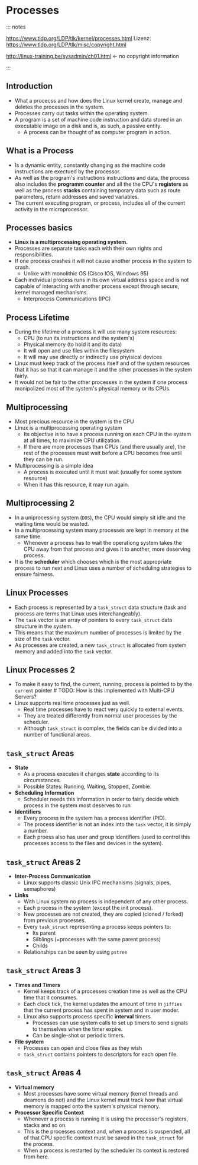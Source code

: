 # Processes

::: notes 

https://www.tldp.org/LDP/tlk/kernel/processes.html
Lizenz: https://www.tldp.org/LDP/tlk/misc/copyright.html

http://linux-training.be/sysadmin/ch01.html <- no copyright information

:::

## Introduction 

- What a procecss and how does the Linux kernel create, manage and deletes 
  the processes in the system.
- Processes carry out tasks within the operating system.
- A program is a set of machine code instruction and data stored in an 
  executable image on a disk and is, as such, a passive entity.
  - A process can be thought of as computer program in action.

## What is a Process

- Is a dynamic entity, constantly changing as the machine code instructions
  are exectued by the processor.
- As well as the program's instructions instructions and data, the process
  also includes the **programm counter** and all the the CPU's **registers**
  as well as the process **stacks** containing temporary data such as route 
  parameters, return addresses and saved variables.
- The current executing program, or process, includes all of the current
  activity in the microprocessor.

## Processes basics

- **Linux is a multiprocessing operating system.**
- Processes are separate tasks each with their own rights and responsibilities.
- If one process crashes it will not cause another process in the system to 
  crash.
  - Unlike with monolithic OS (Cisco IOS, Windows 95)
- Each individual process runs in its own virtual address space and is not
  capable of interacting with another process except through secure, kernel
  managed mechanisms.
  - Interprocess Communications (IPC)

## Process Lifetime

- During the lifetime of a process it will use many system resources:
  - CPU (to run its instructions and the system's)
  - Physical memory (to hold it and its data)
  - It will open and use files within the filesystem
  - It will may use directly or indirectly use phyisical devices
- Linux must keep track of the process itself and of the system resources that
  it has so that it can manage it and the other processes in the system fairly.
- It would not be fair to the other processes in the system if one process
  monipolized most of the system's physical memory or its CPUs.

## Multiprocessing

- Most precious resource in the system is the CPU
- Linux is a multiprocessing operating system
  - Its objective is to have a process running on each CPU in the system at all
    times, to maximize CPU utilization.
  - If there are more processes than CPUs (and there usually are), the rest of
    the processes must wait before a CPU becomes free until they can be run.
- Multiprocessing is a simple idea
  - A process is executed until it must wait (usually for some system resource)
  - When it has this resource, it may run again.

## Multiprocessing 2

- In a uniprocessing system (`DOS`), the CPU would simply sit idle and the 
  waiting time would be wasted.
- In a multiprocessing system many processes are kept in memory at the same
  time.
  - Whenever a process has to wait the operationg system takes the CPU away
    from that process and gives it to another, more deserving process.
- It is the **scheduler** which chooses which is the most appropriate process
  to run next and Linux uses a number of scheduling strategies to ensure 
  fairness.

## Linux Processes

- Each process is represented by a `task_struct` data structure (task and 
  process are terms that Linux uses interchangeably).
- The `task` vector is an array of pointers to every `task_struct` data 
  structure in the system.
- This means that the maximum number of processes is limited by the size of
  the `task` vector.
- As processes are created, a new `task_struct` is allocated from system memory
  and added into the `task` vector.

## Linux Processes 2

- To make it easy to find, the current, running, process is pointed to by the
  `current` pointer  # TODO: How is this implemented with Multi-CPU Servers?
- Linux supports real time processes just as well.
  - Real time processes have to react very quickly to external events.
  - They are treated differently from normal user processes by the scheduler.
  - Although `task_struct` is complex, the fields can be divided into a number
    of functional areas.

## `task_struct` Areas

- **State** 
  - As a process executes it changes __state__ according to its circumstances.
  - Possible States: Running, Waiting, Stopped, Zombie.
- **Scheduling Information**
  - Scheduler needs this information in order to fairly decide which process
    in the system most deserves to run
- **Identifiers**
  - Every process in the system has a process identifier (PID).
  - The process identifier is not an index into the `task` vector, it is simply
    a number.
  - Each proess also has user and group identifiers (used to control this
    processes access to the files and devices in the system).

## `task_struct` Areas 2

- **Inter-Process Communication**
  - Linux supports classic Unix IPC mechanisms (signals, pipes, semaphores)
- **Links**
  - With Linux system no process is independent of any other process.
  - Each process in the system (except the init process).
  - New processes are not created, they are copied (cloned / forked) from 
    previous processes.
  - Every `task_struct` representing a process keeps pointers to:
    - Its parent
    - Silblings (=processes with the same parent process)
    - Childs
  - Relationships can be seen by using `pstree`

## `task_struct` Areas 3

- **Times and Timers**
  - Kernel keeps track of a processes creation time as well as the CPU time
    that it consumes.
  - Each clock tick, the kernel updates the amount of time in `jiffies` that
    the current process has spent in system and in user moder.
  - Linux also supports process specific __interval__ timers.
    - Processes can use system calls to set up timers to send signals to 
      themselves when the timer expire. 
    - Can be single-shot or periodic timers.
- **File system**
  - Processes can open and close files as they wish
  - `task_struct` contains pointers to descriptors for each open file.

## `task_struct` Areas 4
- **Virtual memory**
  - Most processes have some virtual memory (kernel threads and deamons do not)
    and the Linux kernel must track how that virtual memory is mapped onto the 
    system's physical memory.
- **Processor Specific Context**
  - Whenever a process is running it is using the processor's registers, stacks
    and so on.
  - This is the processes context and, when a process is suspended, all of that
    CPU specific context must be saved in the `task_struct` for the process.
  - When a process is restarted by the scheduler its context is restored from
    here.

